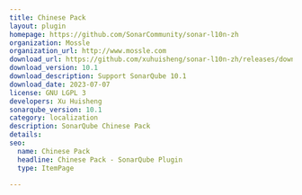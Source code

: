 ```yaml
---
title: Chinese Pack
layout: plugin
homepage: https://github.com/SonarCommunity/sonar-l10n-zh
organization: Mossle
organization_url: http://www.mossle.com
download_url: https://github.com/xuhuisheng/sonar-l10n-zh/releases/download/sonar-l10n-zh-plugin-10.1/sonar-l10n-zh-plugin-10.1.jar
download_version: 10.1
download_description: Support SonarQube 10.1
download_date: 2023-07-07
license: GNU LGPL 3
developers: Xu Huisheng
sonarqube_version: 10.1
category: localization
description: SonarQube Chinese Pack
details: 
seo:
  name: Chinese Pack
  headline: Chinese Pack - SonarQube Plugin
  type: ItemPage

---
```

